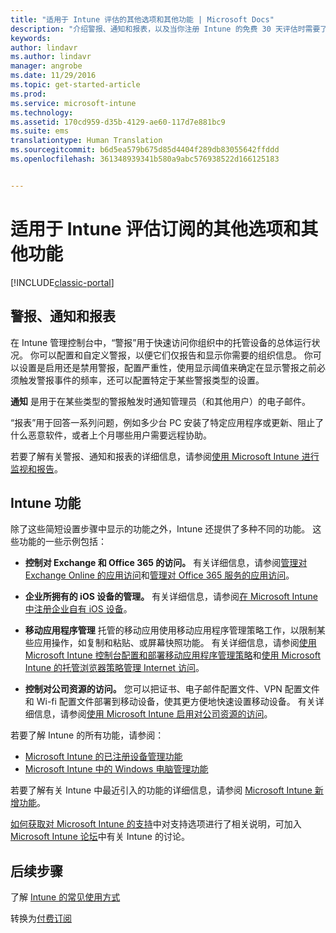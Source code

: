 ```yaml
---
title: "适用于 Intune 评估的其他选项和其他功能 | Microsoft Docs"
description: "介绍警报、通知和报表，以及当你注册 Intune 的免费 30 天评估时需要了解的常规 Intune 功能"
keywords: 
author: lindavr
ms.author: lindavr
manager: angrobe
ms.date: 11/29/2016
ms.topic: get-started-article
ms.prod: 
ms.service: microsoft-intune
ms.technology: 
ms.assetid: 170cd959-d35b-4129-ae60-117d7e881bc9
ms.suite: ems
translationtype: Human Translation
ms.sourcegitcommit: b6d5ea579b675d85d4404f289db83055642ffddd
ms.openlocfilehash: 361348939341b580a9abc576938522d166125183


---
```


# <a name="other-options-and-extras-for-intune-evaluation-subscriptions"></a>适用于 Intune 评估订阅的其他选项和其他功能

[!INCLUDE[classic-portal](../includes/classic-portal.md)]

## <a name="alerts-notifications-and-reports"></a>警报、通知和报表
在 Intune 管理控制台中，“警报”用于快速访问你组织中的托管设备的总体运行状况。 你可以配置和自定义警报，以便它们仅报告和显示你需要的组织信息。 你可以设置是启用还是禁用警报，配置严重性，使用显示阈值来确定在显示警报之前必须触发警报事件的频率，还可以配置特定于某些警报类型的设置。

**通知** 是用于在某些类型的警报触发时通知管理员（和其他用户）的电子邮件。

“报表”用于回答一系列问题，例如多少台 PC 安装了特定应用程序或更新、阻止了什么恶意软件，或者上个月哪些用户需要远程协助。

若要了解有关警报、通知和报表的详细信息，请参阅[使用 Microsoft Intune 进行监视和报告](/Intune/Deploy-Use/monitoring-and-reports-with-microsoft-intune)。

## <a name="intune-capabilities"></a>Intune 功能
除了这些简短设置步骤中显示的功能之外，Intune 还提供了多种不同的功能。 这些功能的一些示例包括：

-   **控制对 Exchange 和 Office 365 的访问。** 有关详细信息，请参阅[管理对 Exchange Online 的应用访问](https://docs.microsoft.com/en-us/intune/deploy-use/restrict-access-to-email-and-o365-services-with-microsoft-intune)和[管理对 Office 365 服务的应用访问](https://docs.microsoft.com/en-us/intune/deploy-use/restrict-access-to-email-and-o365-services-with-microsoft-intune)。

-   **企业所拥有的 iOS 设备的管理。** 有关详细信息，请参阅[在 Microsoft Intune 中注册企业自有 iOS 设备](/Intune/Deploy-Use/enroll-corporate-owned-ios-devices-in-microsoft-intune)。

-   **移动应用程序管理** 托管的移动应用使用移动应用程序管理策略工作，以限制某些应用操作，如复制和粘贴、或屏幕快照功能。 有关详细信息，请参阅[使用 Microsoft Intune 控制台配置和部署移动应用程序管理策略](/Intune/Deploy-Use/create-and-deploy-mobile-app-management-policies-with-microsoft-intune)和[使用 Microsoft Intune 的托管浏览器策略管理 Internet 访问](/Intune/Deploy-Use/manage-internet-access-using-managed-browser-policies)。

-   **控制对公司资源的访问。** 您可以把证书、电子邮件配置文件、VPN 配置文件和 Wi-fi 配置文件部署到移动设备，使其更方便地快速设置移动设备。 有关详细信息，请参阅[使用 Microsoft Intune 启用对公司资源的访问](/Intune/Deploy-Use/enable-access-to-company-resources-with-microsoft-intune)。

若要了解 Intune 的所有功能，请参阅：
- [Microsoft Intune 的已注册设备管理功能](/intune/get-started/mobile-device-management-capabilities-in-microsoft-intune)
- [Microsoft Intune 中的 Windows 电脑管理功能](/intune/get-started/windows-pc-management-capabilities-in-microsoft-intune)

若要了解有关 Intune 中最近引入的功能的详细信息，请参阅 [Microsoft Intune 新增功能](/Intune/Deploy-Use/whats-new-in-microsoft-intune)。

[如何获取对 Microsoft Intune 的支持](/Intune/Troubleshoot/how-to-get-support-for-microsoft-intune)中对支持选项进行了相关说明，可加入 [Microsoft Intune 论坛](https://social.technet.microsoft.com/Forums/en-US/home?forum=microsoftintuneprod)中有关 Intune 的讨论。

## <a name="next-steps"></a>后续步骤
了解 [Intune 的常见使用方式](common-ways-to-use-intune.md)

转换为[付费订阅](get-started-with-a-30-day-trial-of-microsoft-intune-step-7.md)



<!--HONumber=Dec16_HO2-->


